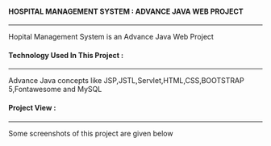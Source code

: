 <h4>HOSPITAL MANAGEMENT SYSTEM : ADVANCE JAVA WEB PROJECT</h4><hr>
<p>Hopital Management System is an Advance Java Web Project</p>
<h4>Technology Used In This Project :</h4><hr>
<p>Advance Java concepts like JSP,JSTL,Servlet,HTML,CSS,BOOTSTRAP 5,Fontawesome and MySQL</p>
<h4>Project View :</h4><hr>
<p>Some screenshots of this project are given below</p>
